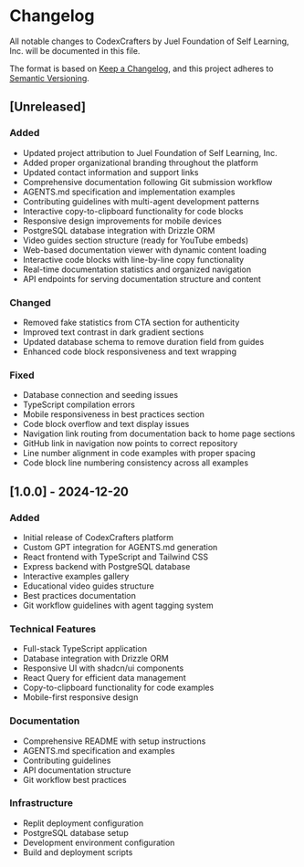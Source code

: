 <!--
Changelog - Version history and change documentation
Demonstrates semantic versioning and change management patterns
📖 Learn more: /docs/guides/changelog-management.md
-->

# Changelog

All notable changes to CodexCrafters by Juel Foundation of Self Learning, Inc. will be documented in this file.

The format is based on [Keep a Changelog](https://keepachangelog.com/en/1.0.0/),
and this project adheres to [Semantic Versioning](https://semver.org/spec/v2.0.0.html).

## [Unreleased]

### Added
- Updated project attribution to Juel Foundation of Self Learning, Inc.
- Added proper organizational branding throughout the platform
- Updated contact information and support links
- Comprehensive documentation following Git submission workflow
- AGENTS.md specification and implementation examples
- Contributing guidelines with multi-agent development patterns
- Interactive copy-to-clipboard functionality for code blocks
- Responsive design improvements for mobile devices
- PostgreSQL database integration with Drizzle ORM
- Video guides section structure (ready for YouTube embeds)
- Web-based documentation viewer with dynamic content loading
- Interactive code blocks with line-by-line copy functionality
- Real-time documentation statistics and organized navigation
- API endpoints for serving documentation structure and content

### Changed
- Removed fake statistics from CTA section for authenticity
- Improved text contrast in dark gradient sections
- Updated database schema to remove duration field from guides
- Enhanced code block responsiveness and text wrapping

### Fixed
- Database connection and seeding issues
- TypeScript compilation errors
- Mobile responsiveness in best practices section
- Code block overflow and text display issues
- Navigation link routing from documentation back to home page sections
- GitHub link in navigation now points to correct repository
- Line number alignment in code examples with proper spacing
- Code block line numbering consistency across all examples

## [1.0.0] - 2024-12-20

### Added
- Initial release of CodexCrafters platform
- Custom GPT integration for AGENTS.md generation
- React frontend with TypeScript and Tailwind CSS
- Express backend with PostgreSQL database
- Interactive examples gallery
- Educational video guides structure
- Best practices documentation
- Git workflow guidelines with agent tagging system

### Technical Features
- Full-stack TypeScript application
- Database integration with Drizzle ORM
- Responsive UI with shadcn/ui components
- React Query for efficient data management
- Copy-to-clipboard functionality for code examples
- Mobile-first responsive design

### Documentation
- Comprehensive README with setup instructions
- AGENTS.md specification and examples
- Contributing guidelines
- API documentation structure
- Git workflow best practices

### Infrastructure
- Replit deployment configuration
- PostgreSQL database setup
- Development environment configuration
- Build and deployment scripts